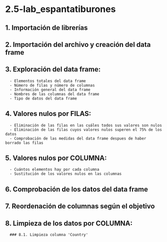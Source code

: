 # 2.5-lab_espantatiburones

## 1. Importación de librerías
## 2. Importación del archivo y creación del data frame
## 3. Exploración del data frame:
      - Elementos totales del data frame
      - Número de filas y número de columnas
      - Información general del data frame
      - Nombres de las columnas del data frame
      - Tipo de datos del data frame
## 4. Valores nulos por FILAS:
      - Eliminación de las filas en las cuáles todos sus valores son nulos
      - Eliminación de las filas cuyos valores nulos superen el 75% de los datos
      - Comprobación de las medidas del data frame despues de haber borrado las filas
## 5. Valores nulos por COLUMNA:
      - Cuántos elementos hay por cada columna
      - Sustitución de los valores nulos en las columnas
## 6. Comprobación de los datos del data frame
## 7. Reordenación de columnas según el objetivo 
## 8. Limpieza de los datos por COLUMNA:
      ### 8.1. Limpieza columna 'Country'

